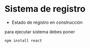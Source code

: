 <h1> Sistema de registro </h1>

- Estado de registro en construcción 

para ejecutar sistema debes poner

```npm install react```
